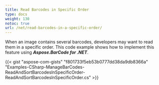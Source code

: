 ```yaml
---
title: Read Barcodes in Specific Order
type: docs
weight: 130
notoc: true
url: /net/read-barcodes-in-a-specific-order/
---
```


When an image contains several barcodes, developers may want to read them in a specific order. This code example shows how to implement this feature using ***Aspose.BarCode for .NET***.   

{{< gist "aspose-com-gists" "f801733f5eb53b0777dd38da9db8366a" "Examples-CSharp-ManageBarCodes-ReadAndSortBarcodesInSpecificOrder-ReadAndSortBarcodesInSpecificOrder.cs" >}}
